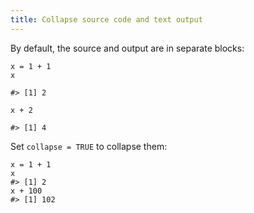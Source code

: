 ```yaml
---
title: Collapse source code and text output
---
```


By default, the source and output are in separate blocks:


``` {.r}
x = 1 + 1
x
```

```
#> [1] 2
```

``` {.r}
x + 2
```

```
#> [1] 4
```

Set `collapse = TRUE` to collapse them:


``` {.r}
x = 1 + 1
x
#> [1] 2
x + 100
#> [1] 102
```
